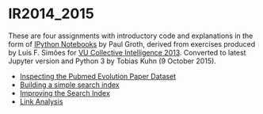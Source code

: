 IR2014_2015
===========

These are four assignments with introductory code and explanations in the form
of [IPython Notebooks](http://ipython.org/notebook.html) by Paul Groth, derived
from exercises produced by Luís F. Simões for [VU Collective Intelligence
2013](https://github.com/lfsimoes/VU/tree/master/2013__Collective_Intelligence).
Converted to latest Jupyter version and Python 3 by Tobias Kuhn (9 October 2015).

* [Inspecting the Pubmed Evolution Paper Dataset](01_inspecting.ipynb)
* [Building a simple search index](02_building.ipynb)
* [Improving the Search Index](03_improving.ipynb)
* [Link Analysis](04_analysis.ipynb)

